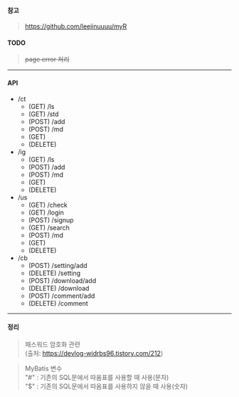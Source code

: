 #### 참고
> https://github.com/leejinuuuu/myR

#### TODO
> ~~page error 처리~~

------------

#### API
+ /ct
    + (GET) /ls
    + (GET) /std
    + (POST) /add
    + (POST) /md
    + (GET)
    + (DELETE)
+ /ig
    + (GET) /ls
    + (POST) /add
    + (POST) /md
    + (GET)
    + (DELETE)
+ /us
    + (GET) /check
    + (GET) /login
    + (POST) /signup
    + (GET) /search
    + (POST) /md
    + (GET)
    + (DELETE)
+ /cb
    + (POST) /setting/add
    + (DELETE) /setting
    + (POST) /download/add
    + (DELETE) /download
    + (POST) /comment/add
    + (DELETE) /comment


------------

#### 정리
> 패스워드 암호화 관련  
(출처: https://devlog-wjdrbs96.tistory.com/212)

> MyBatis 변수  
"#" : 기존의 SQL문에서 따옴표를 사용할 때 사용(문자)  
"$" : 기존의 SQL문에서 따옴표를 사용하지 않을 때 사용(숫자)  